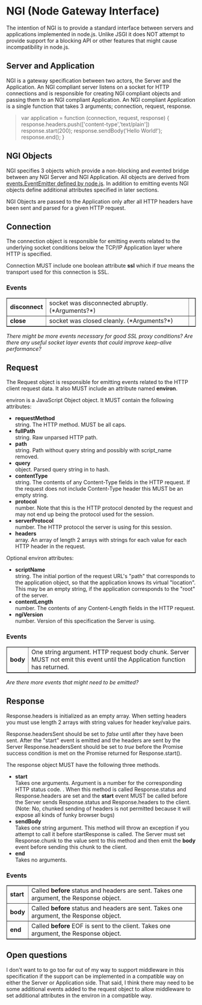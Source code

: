 # NGI (Node Gateway Interface)

The intention of NGI is to provide a standard interface between servers and applications implemented in node.js. Unlike JSGI it does NOT attempt to provide support for a blocking API or other features that might cause incompatibility in node.js.

## Server and Application

NGI is a gateway specification between two actors, the Server and the Application. An NGI compliant server listens on a socket for HTTP connections and is responsible for creating NGI compliant objects and passing them to an NGI compliant Application. An NGI compliant Application is a single function that takes 3 arguments; connection, request, response.

>
>  var application = function (connection, request, response) { 
>      response.headers.push(['content-type','text/plain'])
>      response.start(200);
>      response.sendBody('Hello World!');
>      response.end();
>    }
>

## NGI Objects

NGI specifies 3 objects which provide a non-blocking and evented bridge between any NGI Server and NGI Application. All objects are derived from [events.EventEmitter defined by node.js](http://nodejs.org/api.html#_events). In addition to emitting events NGI objects define additional attributes specified in later sections.

NGI Objects are passed to the Application only after all HTTP headers have been sent and parsed for a given HTTP request.

## Connection

The connection object is responsible for emitting events related to the underlying socket conditions below the TCP/IP Application layer where HTTP is specified.

Connection MUST include one boolean attribute **ssl** which if *true* means the transport used for this connection is SSL.

### Events

<table border=1>
  <tr>
    <td><strong>disconnect</strong></td>
    <td>socket was disconnected abruptly. (*Arguments?*)<td>
  </tr>
  <tr>
    <td><strong>close</strong></td>
    <td>socket was closed cleanly. (*Arguments?*)</td>
  </tr>
</table>

*There might be more events necessary for good SSL proxy conditions?*
*Are there any useful socket layer events that could improve keep-alive performance?*

## Request

The Request object is responsible for emitting events related to the HTTP client request data. It also MUST include an attribute named **environ**. 

environ is a JavaScript Object object. It MUST contain the following attributes:

* **requestMethod** <br>
  string. The HTTP method. MUST be all caps.
* **fullPath** <br>
  string. Raw unparsed HTTP path.
* **path** <br>
  string. Path without query string and possibly with script_name removed.
* **query** <br>
  object. Parsed query string in to hash.
* **contentType** <br>
  string. The contents of any Content-Type fields in the HTTP request. If the request does not include Content-Type header this MUST be an empty string.
* **protocol** <br>
  number. Note that this is the HTTP protocol denoted by the request and may not end up being the protocol used for the session.
* **serverProtocol** <br>
  number. The HTTP protocol the server is using for this session.
* **headers** <br>
  array. An array of length 2 arrays with strings for each value for each HTTP header in the request.

Optional environ attributes:

* **scriptName** <br>
  string. The initial portion of the request URL's "path" that corresponds to the application object, so that the application knows its virtual "location". This may be an empty string, if the application corresponds to the "root" of the server. 
* **contentLength** <br>
  number. The contents of any Content-Length  fields in the HTTP request. 
* **ngiVersion** <br>
  number. Version of this specification the Server is using. 

### Events

<table border=1>
  <tr>
    <td><strong>body<strong></td>
    <td>One string argument. HTTP request body chunk. Server MUST not emit this event until the Application function has returned.</td>
  </tr>
</table>

*Are there more events that might need to be emitted?*

## Response

Response.headers is initialized as an empty array. When setting headers you must use length 2 arrays with string values for header key/value pairs. 

Response.headersSent should be set to *false* until after they have been sent. After the "start" event is emitted and the headers are sent by the Server Response.headersSent should be set to *true* before the Promise success condition is met on the Promise returned for Response.start().

The response object MUST have the following three methods.

* **start** <br>
  Takes one arguments. Argument is a number for the corresponding HTTP status code. . When this method is called Response.status and Response.headers are set and the **start** event MUST be called before the Server sends Response.status and Response.headers to the client. (Note: No, chunked sending of headers is not permitted because it will expose all kinds of funky browser bugs)
* **sendBody** <br>
  Takes one string argument. This method will throw an exception if you attempt to call it before startResponse is called. The Server must set Response.chunk to the value sent to this method and then emit the **body** event before sending this chunk to the client.
* **end** <br>
  Takes no arguments. 



### Events

<table border=1>
  <tr>
    <td><strong>start</strong></td>
    <td>Called <strong>before</strong> status and headers are sent. Takes one argument, the Response object.</td>
  </tr>
  <tr>
    <td><strong>body</strong></td>
    <td>Called <strong>before</strong> status and headers are sent. Takes one argument, the Response object.</td>
  </tr>
  <tr>
    <td><strong>end</strong></td>
    <td>Called <strong>before</strong> EOF is sent to the client. Takes one argument, the Response object.</td>
  </tr>
</table>


## Open questions

I don't want to to go too far out of my way to support middleware in this specification if the support can be implemented in a compatible way on either the Server or Application side. That said, I think there may need to be some additional events added to the request object to allow middleware to set additional attributes in the environ in a compatible way.
      
      
      
      
